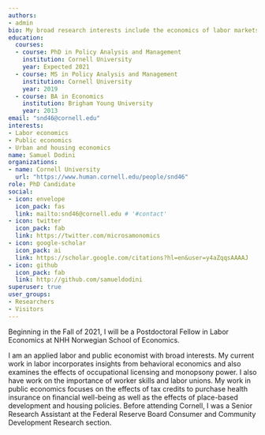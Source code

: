 ```yaml
---
authors:
- admin
bio: My broad research interests include the economics of labor markets, incorporating insights from behavioral economics, occupational licensing, monopsony power, education, public finance, and urban economics.
education:
  courses:
  - course: PhD in Policy Analysis and Management
    institution: Cornell University
    year: Expected 2021
  - course: MS in Policy Analysis and Management
    institution: Cornell University
    year: 2019
  - course: BA in Economics
    institution: Brigham Young University
    year: 2013
email: "snd46@cornell.edu"
interests:
- Labor economics
- Public economics
- Urban and housing economics
name: Samuel Dodini
organizations:
- name: Cornell University
  url: "https://www.human.cornell.edu/people/snd46"
role: PhD Candidate
social:
- icon: envelope
  icon_pack: fas
  link: mailto:snd46@cornell.edu # '#contact'
- icon: twitter
  icon_pack: fab
  link: https://twitter.com/microsamonomics
- icon: google-scholar
  icon_pack: ai
  link: https://scholar.google.com/citations?hl=en&user=y4aZqqsAAAAJ
- icon: github
  icon_pack: fab
  link: http://github.com/samueldodini
superuser: true
user_groups:
- Researchers
- Visitors
---
```

Beginning in the Fall of 2021, I will be a Postdoctoral Fellow in Labor Economics at NHH Norwegian School of Economics.

I am an applied labor and public economist with broad interests. My current work in labor incorporates insights from behavioral economics and also examines the effects of occupational licensing and monopsony power. I also have work on the importance of worker skills and labor unions. My work in public economics focuses on the effects of tax credits to purchase health insurance on financial well-being as well as the effects of place-based development and housing policies. Before attending Cornell, I was a Senior Research Assistant at the Federal Reserve Board Consumer and Community Development Research section.


